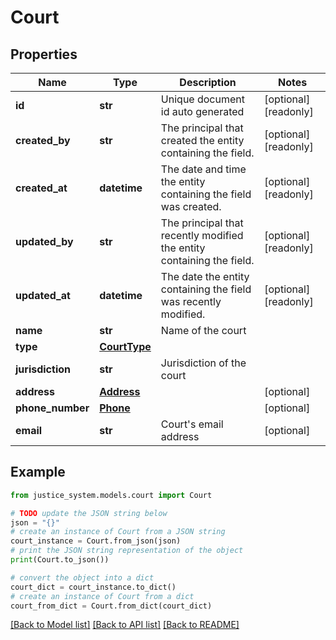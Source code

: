 # Court


## Properties

Name | Type | Description | Notes
------------ | ------------- | ------------- | -------------
**id** | **str** | Unique document id auto generated | [optional] [readonly] 
**created_by** | **str** | The principal that created the entity containing the field. | [optional] [readonly] 
**created_at** | **datetime** | The date and time the entity containing the field was created. | [optional] [readonly] 
**updated_by** | **str** | The principal that recently modified the entity containing the field. | [optional] [readonly] 
**updated_at** | **datetime** | The date the entity containing the field was recently modified. | [optional] [readonly] 
**name** | **str** | Name of the court | 
**type** | [**CourtType**](CourtType.md) |  | 
**jurisdiction** | **str** | Jurisdiction of the court | 
**address** | [**Address**](Address.md) |  | [optional] 
**phone_number** | [**Phone**](Phone.md) |  | [optional] 
**email** | **str** | Court&#39;s email address | [optional] 

## Example

```python
from justice_system.models.court import Court

# TODO update the JSON string below
json = "{}"
# create an instance of Court from a JSON string
court_instance = Court.from_json(json)
# print the JSON string representation of the object
print(Court.to_json())

# convert the object into a dict
court_dict = court_instance.to_dict()
# create an instance of Court from a dict
court_from_dict = Court.from_dict(court_dict)
```
[[Back to Model list]](../README.md#documentation-for-models) [[Back to API list]](../README.md#documentation-for-api-endpoints) [[Back to README]](../README.md)


